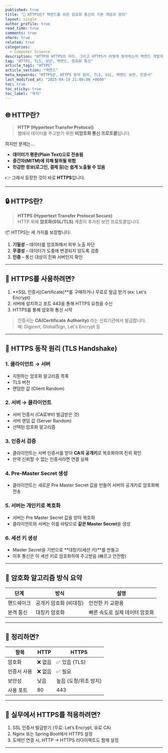 ```yaml
---
published: true
title: "🔐 HTTPS란? 백엔드를 위한 암호화 통신의 기본 개념과 원리"
layout: single
author_profile: true
read_time: true
comments: true
share: true
related: true
categories:
  - Computer Science
description: "HTTP와 HTTPS의 차이, 그리고 HTTPS가 어떻게 동작하는지 백엔드 개발자 시선에서 정리합니다."
tag: "HTTPS, TLS, 보안, 백엔드, 암호화 통신"
article_tag1: "HTTPS"
article_section: "백엔드"
meta_keywords: "HTTPS란, HTTPS 동작 원리, TLS, SSL, 백엔드 보안, 인증서"
last_modified_at: "2025-04-19 21:00:00 +0800"
toc: true
toc_sticky: true
toc_label: "목차"
---
```


## 🌐 HTTP란?

> **HTTP (Hypertext Transfer Protocol)**  
> 웹에서 데이터를 주고받기 위한 **비암호화 통신 프로토콜**입니다.

하지만 문제는...

- **데이터가 평문(Plain Text)으로 전송됨**
- **중간자(MITM)에 의해 탈취될 위험**
- **민감한 정보(로그인, 결제 등)는 쉽게 노출될 수 있음**

👉 그래서 등장한 것이 바로 **HTTPS**입니다.

---

## 🔒 HTTPS란?

> **HTTPS (Hypertext Transfer Protocol Secure)**  
> HTTP 위에 **암호화(SSL/TLS)** 계층이 추가된 보안 프로토콜입니다.

📦 HTTPS는 세 가지를 보장합니다:

1. **기밀성** – 데이터를 암호화해서 외부 노출 차단
2. **무결성** – 데이터가 도중에 변경되지 않도록 검증
3. **인증** – 통신 대상이 진짜 서버인지 확인

---

## 📜 HTTPS를 사용하려면?

1. **SSL 인증서(Certificate)**를 구매하거나 무료로 발급 받기 (ex: Let's Encrypt)
2. 서버에 설치하고 포트 443을 통해 HTTPS 요청을 수신
3. HTTPS를 통해 암호화 통신 시작

> 인증서는 **CA(Certificate Authority)** 라는 신뢰기관에서 발급합니다.  
> 예: Digicert, GlobalSign, Let's Encrypt 등

---

## 🔁 HTTPS 동작 원리 (TLS Handshake)

### 1. 클라이언트 → 서버

- 지원하는 암호화 알고리즘 목록
- TLS 버전
- 랜덤한 값 (Client Random)

### 2. 서버 → 클라이언트

- 서버 인증서 (CA로부터 발급받은 것)
- 서버 랜덤 값 (Server Random)
- 선택된 암호화 알고리즘

### 3. 인증서 검증

- 클라이언트는 서버 인증서를 받아 **CA의 공개키**로 복호화하여 진위 확인
- 만약 신뢰할 수 없는 인증서라면 연결 실패

### 4. Pre-Master Secret 생성

- 클라이언트는 새로운 Pre Master Secret 값을 만들어 서버의 공개키로 암호화해 전송

### 5. 서버는 개인키로 복호화

- 서버는 Pre Master Secret 값을 받아 복호화
- 클라이언트와 서버는 이를 바탕으로 **같은 Master Secret**을 생성

### 6. 세션 키 생성

- Master Secret을 기반으로 **대칭키(세션 키)**를 만들고
- 이후 통신은 이 세션 키로 암호화하여 주고받음 (빠르고 안전함)

---

## 🔐 암호화 알고리즘 방식 요약

| 단계       | 방식                   | 설명                           |
| ---------- | ---------------------- | ------------------------------ |
| 핸드쉐이크 | 공개키 암호화 (비대칭) | 안전한 키 교환용               |
| 본격 통신  | 대칭키 암호화          | 빠른 속도로 실제 데이터 암호화 |

---

## 📌 정리하면?

| 항목        | HTTP    | HTTPS                 |
| ----------- | ------- | --------------------- |
| 암호화      | ❌ 없음 | ✅ 있음 (TLS)         |
| 인증서 사용 | ❌ 없음 | ✅ 필요               |
| 보안성      | 낮음    | 높음 (도청/위조 방지) |
| 사용 포트   | 80      | 443                   |

---

## 🚀 실무에서 HTTPS를 적용하려면?

1. SSL 인증서 발급받기 (무료: Let’s Encrypt, 유료 CA)
2. Nginx 또는 Spring Boot에서 HTTPS 설정
3. 도메인 연결 시, HTTP → HTTPS 리다이렉트도 함께 설정

---

